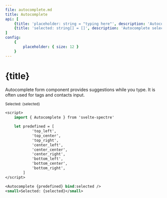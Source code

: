 ```yaml
---
file: autocomplete.md
title: Autocomplete
api: [
	{title: 'placeholder: string = "typing here"', description: 'Autocomplete placeholder', variables: 'any string'},
	{title: 'selected: string[] = []', description: 'Autocomplete selected', variables: '[]'}
]
config:
    {
        placeholder: { size: 12 }
    }
---
```


<script>
    import { Autocomplete } from '$lib'
    import Knobs from '../_knobs.svelte'

    let predefined = [
                'top_left',
                'top_center',
                'top_right',
                'center_left',
                'center_center',
                'center_right',
                'bottom_left',
                'bottom_center',
                'bottom_right',
            ],
        state = {placeholder: 'typing here'},
        selected = []
</script>

# {title}

Autocomplete form component provides suggestions while you type. It is often
used for tags and contacts input.

<p>
    <Autocomplete {predefined} bind:selected bind:placeholder={state.placeholder} />
    <small>Selected: {selected}</small>
</p>

<p>
    <Knobs bind:state {config}/>
</p>

```sv
<script>
    import { Autocomplete } from 'svelte-spectre'

    let predefined = [
            'top_left',
            'top_center',
            'top_right',
            'center_left',
            'center_center',
            'center_right',
            'bottom_left',
            'bottom_center',
            'bottom_right',
        ]
</script>

<Autocomplete {predefined} bind:selected />
<small>Selected: {selected}</small>
```

